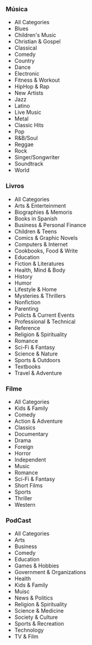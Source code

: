 
### Música

- All Categories
- Blues
- Children's Music
- Christian & Gospel
- Classical
- Comedy
- Country
- Dance
- Electronic
- Fitness & Workout
- HipHop & Rap
- New Artists
- Jazz
- Latino
- Live Music
- Metal
- Classic Hits
- Pop
- R&B/Soul
- Reggae
- Rock
- Singer/Songwriter
- Soundtrack
- World

### Livros
- All Categories
- Arts & Enterteinment
- Biographies & Memoris
- Books in Spanish
- Business & Personal Finance
- Children & Teens
- Comics & Graphic Novels
- Computers & Internet
- Cookbooks, Food & Write
- Education
- Fiction & Literatures
- Health, Mind & Body
- History
- Humor
- Lifestyle & Home
- Mysteries & Thrillers
- Nonfiction
- Parenting
- Policts & Current Events
- Professional & Technical
- Reference
- Religion & Spirituality
- Romance
- Sci-Fi & Fantasy
- Science & Nature
- Sports & Outdoors
- Textbooks
- Travel & Adventure

### Filme
- All Categories
- Kids & Family
- Comedy
- Action & Adventure
- Classics
- Documentary
- Drama
- Foreign
- Horror
- Independent
- Music
- Romance
- Sci-Fi & Fantasy
- Short Films
- Sports
- Thriller
- Western

### PodCast
- All Categories
- Arts
- Business
- Comedy
- Education
- Games & Hobbies
- Government & Organizations
- Health
- Kids & Family
- Muisc
- News & Politics
- Religion & Spirituality
- Science & Medicine
- Society & Culture
- Sports & Recreation
- Technology
- TV & Film